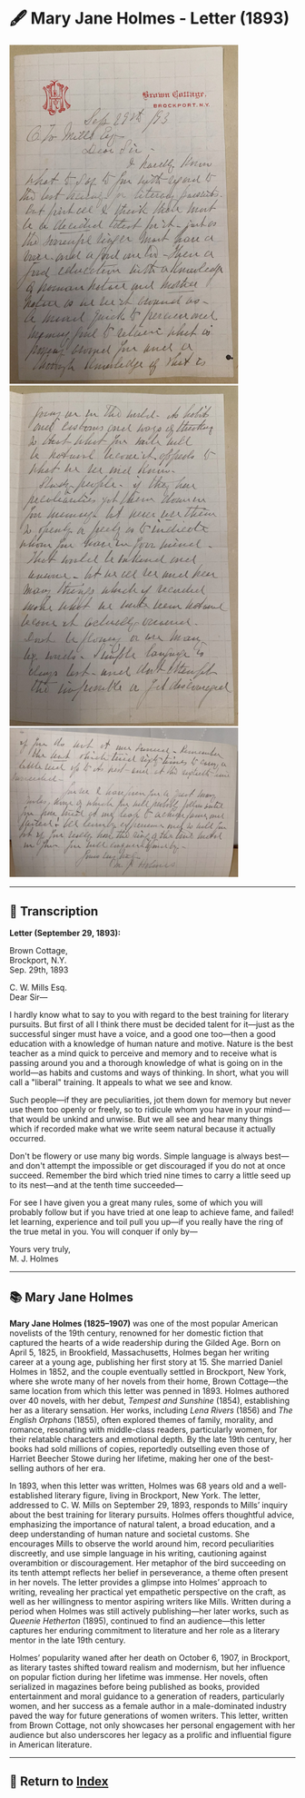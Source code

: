 # 🖋️ Mary Jane Holmes - Letter (1893)

<a href="assets/Mary_Jane_Holmes_Letter_1.jpg" target="_blank">
  <img src="assets/Mary_Jane_Holmes_Letter_1.jpg" alt="Mary Jane Holmes Letter" style="max-width: 80%; height: auto;"/>
</a>
<a href="assets/Mary_Jane_Holmes_Letter_2.jpg" target="_blank">
  <img src="assets/Mary_Jane_Holmes_Letter_2.jpg" alt="Mary Jane Holmes Letter" style="max-width: 80%; height: auto;"/>
</a>
<a href="assets/Mary_Jane_Holmes_Letter_3.jpg" target="_blank">
  <img src="assets/Mary_Jane_Holmes_Letter_3.jpg" alt="Mary Jane Holmes Letter" style="max-width: 80%; height: auto;"/>
</a>

---

## 📜 Transcription

**Letter (September 29, 1893):**  

Brown Cottage,  
Brockport, N.Y.  
Sep. 29th, 1893  

C. W. Mills Esq.  
Dear Sir—  

I hardly know what to say to you with regard to the best training for literary pursuits. But first of all I think there must be decided talent for it—just as the successful singer must have a voice, and a good one too—then a good education with a knowledge of human nature and motive. Nature is the best teacher as a mind quick to perceive and memory and to receive what is passing around you and a thorough knowledge of what is going on in the world—as habits and customs and ways of thinking. In short, what you will call a "liberal" training. It appeals to what we see and know.  

Such people—if they are peculiarities, jot them down for memory but never use them too openly or freely, so to ridicule whom you have in your mind—that would be unkind and unwise. But we all see and hear many things which if recorded make what we write seem natural because it actually occurred.  

Don't be flowery or use many big words. Simple language is always best—and don't attempt the impossible or get discouraged if you do not at once succeed. Remember the bird which tried nine times to carry a little seed up to its nest—and at the tenth time succeeded—  

For see I have given you a great many rules, some of which you will probably follow but if you have tried at one leap to achieve fame, and failed! let learning, experience and toil pull you up—if you really have the ring of the true metal in you. You will conquer if only by—  

Yours very truly,  
M. J. Holmes  

---

## 📚 Mary Jane Holmes

**Mary Jane Holmes (1825–1907)** was one of the most popular American novelists of the 19th century, renowned for her domestic fiction that captured the hearts of a wide readership during the Gilded Age. Born on April 5, 1825, in Brookfield, Massachusetts, Holmes began her writing career at a young age, publishing her first story at 15. She married Daniel Holmes in 1852, and the couple eventually settled in Brockport, New York, where she wrote many of her novels from their home, Brown Cottage—the same location from which this letter was penned in 1893. Holmes authored over 40 novels, with her debut, *Tempest and Sunshine* (1854), establishing her as a literary sensation. Her works, including *Lena Rivers* (1856) and *The English Orphans* (1855), often explored themes of family, morality, and romance, resonating with middle-class readers, particularly women, for their relatable characters and emotional depth. By the late 19th century, her books had sold millions of copies, reportedly outselling even those of Harriet Beecher Stowe during her lifetime, making her one of the best-selling authors of her era.

In 1893, when this letter was written, Holmes was 68 years old and a well-established literary figure, living in Brockport, New York. The letter, addressed to C. W. Mills on September 29, 1893, responds to Mills’ inquiry about the best training for literary pursuits. Holmes offers thoughtful advice, emphasizing the importance of natural talent, a broad education, and a deep understanding of human nature and societal customs. She encourages Mills to observe the world around him, record peculiarities discreetly, and use simple language in his writing, cautioning against overambition or discouragement. Her metaphor of the bird succeeding on its tenth attempt reflects her belief in perseverance, a theme often present in her novels. The letter provides a glimpse into Holmes’ approach to writing, revealing her practical yet empathetic perspective on the craft, as well as her willingness to mentor aspiring writers like Mills. Written during a period when Holmes was still actively publishing—her later works, such as *Queenie Hetherton* (1895), continued to find an audience—this letter captures her enduring commitment to literature and her role as a literary mentor in the late 19th century.

Holmes’ popularity waned after her death on October 6, 1907, in Brockport, as literary tastes shifted toward realism and modernism, but her influence on popular fiction during her lifetime was immense. Her novels, often serialized in magazines before being published as books, provided entertainment and moral guidance to a generation of readers, particularly women, and her success as a female author in a male-dominated industry paved the way for future generations of women writers. This letter, written from Brown Cottage, not only showcases her personal engagement with her audience but also underscores her legacy as a prolific and influential figure in American literature.

---

## 🔗 Return to [Index](index.md)